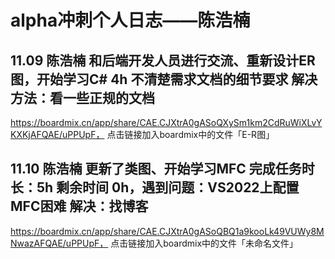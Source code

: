 # alpha冲刺个人日志——陈浩楠

## 11.09   陈浩楠   和后端开发人员进行交流、重新设计ER图，开始学习C#   4h   不清楚需求文档的细节要求   解决方法：看一些正规的文档 

https://boardmix.cn/app/share/CAE.CJXtrA0gASoQXySm1km2CdRuWiXLvYKXKjAFQAE/uPPUpF，
点击链接加入boardmix中的文件「E-R图」
## 11.10   陈浩楠 更新了类图、开始学习MFC 完成任务时长：5h 剩余时间 0h，遇到问题：VS2022上配置MFC困难 解决：找博客

https://boardmix.cn/app/share/CAE.CJXtrA0gASoQBQ1a9kooLk49VUWy8MNwazAFQAE/uPPUpF，
点击链接加入boardmix中的文件「未命名文件」
